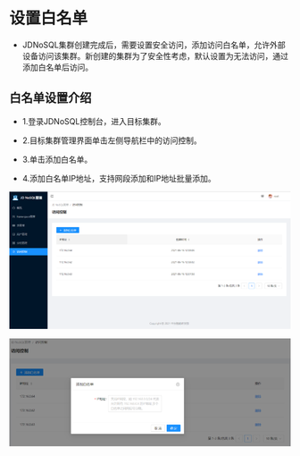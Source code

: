 # 设置白名单

* JDNoSQL集群创建完成后，需要设置安全访问，添加访问白名单，允许外部设备访问该集群。新创建的集群为了安全性考虑，默认设置为无法访问，通过添加白名单后访问。

## 白名单设置介绍

* 1.登录JDNoSQL控制台，进入目标集群。

* 2.目标集群管理界面单击左侧导航栏中的访问控制。

* 3.单击添加白名单。

* 4.添加白名单IP地址，支持网段添加和IP地址批量添加。

![Image text](../image/3.png)

![Image text](../image/4.png)
